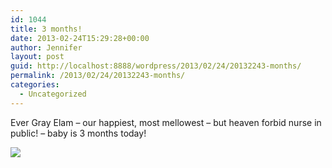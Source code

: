 ```yaml
---
id: 1044
title: 3 months!
date: 2013-02-24T15:29:28+00:00
author: Jennifer
layout: post
guid: http://localhost:8888/wordpress/2013/02/24/20132243-months/
permalink: /2013/02/24/20132243-months/
categories:
  - Uncategorized
---
```

Ever Gray Elam &#8211; our happiest, most mellowest &#8211; but heaven forbid nurse in public! &#8211; baby is 3 months today!

![](http://static1.squarespace.com/static/50db6bb3e4b015296cd43789/50dfa5b1e4b0dc6320e0b5ea/512ad310e4b0c8653974a109/1363551070676/2013-02-24+16.58.27.jpg.27.jpg?format=original)